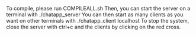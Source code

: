 To compile, please run COMPILEALL.sh
Then, you can start the server on a terminal with ./chatapp_server
You can then start as many clients as you want on other terminals with ./chatapp_client localhost <name>
To stop the system, close the server with ctrl+c and the clients by clicking on the red cross.